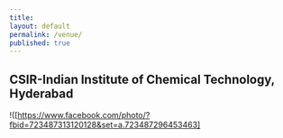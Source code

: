 ```yaml
---
title:
layout: default
permalink: /venue/
published: true
---
```


## CSIR-Indian Institute of Chemical Technology, Hyderabad

!([https://www.facebook.com/photo/?fbid=723487313120128&set=a.723487296453463]
